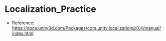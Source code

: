 # Localization_Practice
- Reference: https://docs.unity3d.com/Packages/com.unity.localization@0.4/manual/index.html